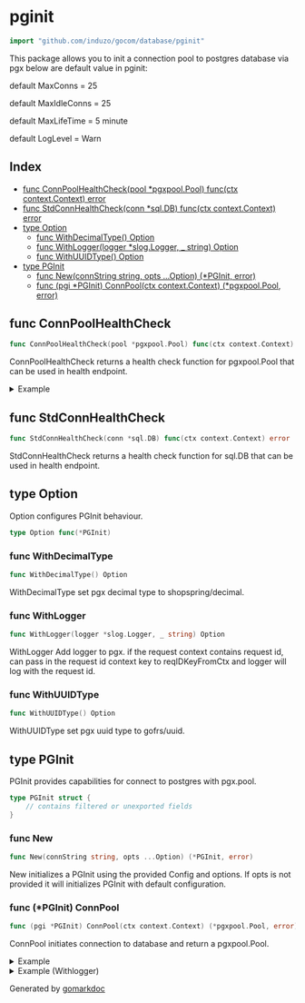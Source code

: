 <!-- Code generated by gomarkdoc. DO NOT EDIT -->

# pginit

```go
import "github.com/induzo/gocom/database/pginit"
```

This package allows you to init a connection pool to postgres database via pgx below are default value in pginit:

default MaxConns = 25

default MaxIdleConns = 25

default MaxLifeTime = 5 minute

default LogLevel = Warn

## Index

- [func ConnPoolHealthCheck(pool *pgxpool.Pool) func(ctx context.Context) error](<#func-connpoolhealthcheck>)
- [func StdConnHealthCheck(conn *sql.DB) func(ctx context.Context) error](<#func-stdconnhealthcheck>)
- [type Option](<#type-option>)
  - [func WithDecimalType() Option](<#func-withdecimaltype>)
  - [func WithLogger(logger *slog.Logger, _ string) Option](<#func-withlogger>)
  - [func WithUUIDType() Option](<#func-withuuidtype>)
- [type PGInit](<#type-pginit>)
  - [func New(connString string, opts ...Option) (*PGInit, error)](<#func-new>)
  - [func (pgi *PGInit) ConnPool(ctx context.Context) (*pgxpool.Pool, error)](<#func-pginit-connpool>)


## func ConnPoolHealthCheck

```go
func ConnPoolHealthCheck(pool *pgxpool.Pool) func(ctx context.Context) error
```

ConnPoolHealthCheck returns a health check function for pgxpool.Pool that can be used in health endpoint.

<details><summary>Example</summary>
<p>

Using standard net/http package. We can also simply pass healthCheck as a CheckFn in gocom/http/health/v2.

```go
package main

import (
	"context"
	"log"
	"net/http"

	"github.com/induzo/gocom/database/pginit"
)

func main() {
	pgi, err := pginit.New("postgres://postgres:postgres@localhost:5432/datawarehouse?sslmode=disable&pool_max_conns=10&pool_max_conn_lifetime=1m")
	if err != nil {
		log.Fatalf("init pgi config: %v", err)
	}

	ctx := context.Background()

	pool, err := pgi.ConnPool(ctx)
	if err != nil {
		log.Fatalf("init pgi config: %v", err)
	}

	defer pool.Close()

	healthCheck := pginit.ConnPoolHealthCheck(pool)

	mux := http.NewServeMux()

	mux.HandleFunc("/sys/health", func(rw http.ResponseWriter, req *http.Request) {
		if err := healthCheck(ctx); err != nil {
			rw.WriteHeader(http.StatusServiceUnavailable)
		}
	})
}
```

</p>
</details>

## func StdConnHealthCheck

```go
func StdConnHealthCheck(conn *sql.DB) func(ctx context.Context) error
```

StdConnHealthCheck returns a health check function for sql.DB that can be used in health endpoint.

## type Option

Option configures PGInit behaviour.

```go
type Option func(*PGInit)
```

### func WithDecimalType

```go
func WithDecimalType() Option
```

WithDecimalType set pgx decimal type to shopspring/decimal.

### func WithLogger

```go
func WithLogger(logger *slog.Logger, _ string) Option
```

WithLogger Add logger to pgx. if the request context contains request id, can pass in the request id context key to reqIDKeyFromCtx and logger will log with the request id.

### func WithUUIDType

```go
func WithUUIDType() Option
```

WithUUIDType set pgx uuid type to gofrs/uuid.

## type PGInit

PGInit provides capabilities for connect to postgres with pgx.pool.

```go
type PGInit struct {
    // contains filtered or unexported fields
}
```

### func New

```go
func New(connString string, opts ...Option) (*PGInit, error)
```

New initializes a PGInit using the provided Config and options. If opts is not provided it will initializes PGInit with default configuration.

### func \(\*PGInit\) ConnPool

```go
func (pgi *PGInit) ConnPool(ctx context.Context) (*pgxpool.Pool, error)
```

ConnPool initiates connection to database and return a pgxpool.Pool.

<details><summary>Example</summary>
<p>

```go
package main

import (
	"context"
	"log"

	"github.com/induzo/gocom/database/pginit"
)

func main() {
	pgi, err := pginit.New("postgres://postgres:postgres@localhost:5432/datawarehouse?sslmode=disable&pool_max_conns=10&pool_max_conn_lifetime=1m")
	if err != nil {
		log.Fatalf("init pgi config: %v", err)
	}

	ctx := context.Background()

	pool, err := pgi.ConnPool(ctx)
	if err != nil {
		log.Fatalf("init pgi config: %v", err)
	}

	defer pool.Close()

	if err := pool.Ping(ctx); err != nil {
		log.Fatalf("ping: %v", err)
	}
}
```

</p>
</details>

<details><summary>Example (Withlogger)</summary>
<p>

```go
package main

import (
	"context"
	"io"
	"log"
	"log/slog"

	"github.com/induzo/gocom/database/pginit"
)

func main() {
	textHandler := slog.NewTextHandler(io.Discard, nil)
	logger := slog.New(textHandler)

	pgi, err := pginit.New(
		"postgres://postgres:postgres@localhost:5432/datawarehouse?sslmode=disable&pool_max_conns=10&pool_max_conn_lifetime=1m",
		pginit.WithLogger(logger, "request-id"),
		pginit.WithDecimalType(),
		pginit.WithUUIDType(),
	)
	if err != nil {
		log.Fatalf("init pgi config: %v", err)
	}

	ctx := context.Background()

	pool, err := pgi.ConnPool(ctx)
	if err != nil {
		log.Fatalf("init pgi config: %v", err)
	}

	defer pool.Close()

	if err := pool.Ping(ctx); err != nil {
		log.Fatalf("ping: %v", err)
	}
}
```

</p>
</details>



Generated by [gomarkdoc](<https://github.com/princjef/gomarkdoc>)
